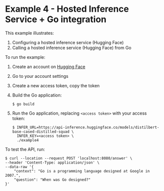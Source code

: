 # Example 4 - Hosted Inference Service + Go integration

This example illustrates:

1. Configuring a hosted inference service (Hugging Face)
2. Calling a hosted inference service (Hugging Face) from Go

To run the example:

1. Create an account on [Hugging Face](https://huggingface.co/)
2. Go to your account settings
3. Create a new access token, copy the token
3. Build the Go application:

    ```
    $ go build
    ```

3. Run the Go application, replacing `<access token>` with your access token:

    ```
    $ INFER_URL=https://api-inference.huggingface.co/models/distilbert-base-cased-distilled-squad \
      INFER_KEY=<access token> \
      ./example4
    ```

To test the API, run:

```
$ curl --location --request POST 'localhost:8080/answer' \
--header 'Content-Type: application/json' \
--data-raw '{
    "context": "Go is a programming language designed at Google in 2007.",
    "question": "When was Go designed?"
}'
```
